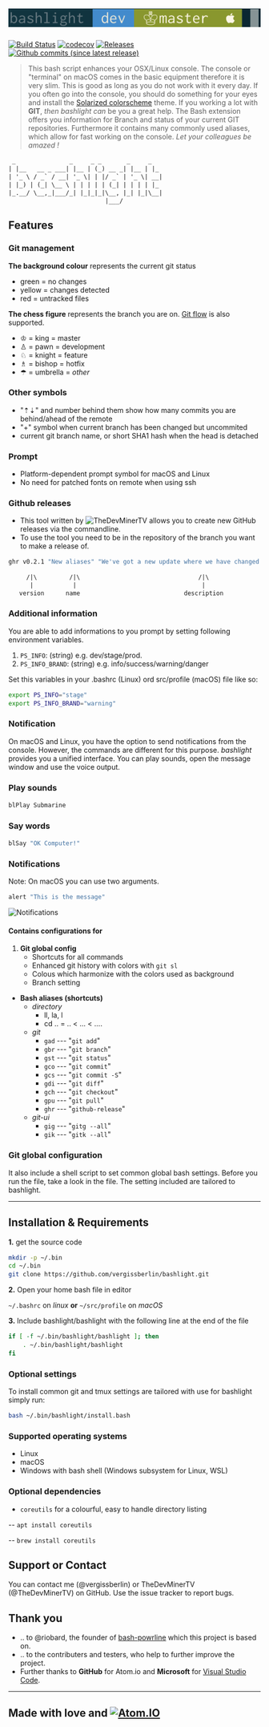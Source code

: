 # ![bashlight](assets/logo.png)

[![Build Status](https://travis-ci.org/vergissberlin/bashlight.svg?branch=master)](https://travis-ci.org/vergissberlin/bashlight)
[![codecov](https://codecov.io/gh/vergissberlin/bashlight/branch/master/graph/badge.svg)](https://codecov.io/gh/vergissberlin/bashlight)
[![Releases](https://img.shields.io/github/release/vergissberlin/bashlight.svg)](https://github.com/vergissberlin/bashlight/releases)
[![Github commits (since latest release)](https://img.shields.io/github/commits-since/vergissberlin/bashlight/latest.svg)](https://github.com/vergissberlin/bashlight/commits)

> This bash script enhances your OSX/Linux console.
> The console or "terminal" on macOS comes in the basic equipment therefore it is very slim. This is good as long as you do not work with it every day. If you often go into the console, you should do something for your eyes and install the [Solarized colorscheme](https://github.com/altercation/solarized) theme.
> If you working a lot with **GIT**, *then bashlight can* be you a great help. The Bash extension offers you information for Branch and status of your current GIT repositories.
> Furthermore it contains many commonly used aliases, which allow for fast working on the console. *Let your colleagues be amazed !*

```code
 _               _     _ _       _     _
| |__   __ _ ___| |__ | (_) __ _| |__ | |_
| '_ \ / _` / __| '_ \| | |/ _` | '_ \| __|
| |_) | (_| \__ \ | | | | | (_| | | | | |_
|_.__/ \__,_|___/_| |_|_|_|\__, |_| |_|\__|
                           |___/

```

## Features

### Git management

**The background colour** represents the current git status

- green = no changes
- yellow = changes detected
- red = untracked files

**The chess figure** represents the branch you are on. [Git flow](https://github.com/nvie/gitflow) is also supported.

- ♔ = king = master
- ♙ = pawn = development
- ♘ = knight = feature
- ♗ = bishop = hotfix
- ☂ = umbrella = *other*

### Other symbols

- "⇡⇣" and number behind them show how many commits you are behind/ahead of the remote
- "+"  symbol when current branch has been changed but uncommited
- current git branch name, or short SHA1 hash when the head is detached

### Prompt

- Platform-dependent prompt symbol for macOS and Linux
- No need for patched fonts on remote when using ssh

### Github releases

- This tool written by ![TheDevMinerTV](https://github.com/TheDevMinerTV) allows you to create new GitHub releases via the commandline.
- To use the tool you need to be in the repository of the branch you want to make a release of.

```bash
ghr v0.2.1 "New aliases" "We've got a new update where we have changed a lot of aliases"
```

         /|\         /|\                                 /|\
          |           |                                   |
       version      name                             description

### Additional information

You are able to add informations to you prompt by setting following environment variables.

1. ``PS_INFO``: (string) e.g. dev/stage/prod.
2. ``PS_INFO_BRAND``: (string) e.g. info/success/warning/danger

Set this variables in your .bashrc (Linux) ord src/profile (macOS) file like so:

```bash
export PS_INFO="stage"
export PS_INFO_BRAND="warning"
```

### Notification

On macOS and Linux, you have the option to send notifications from the console. However, the commands are different for this purpose. *bashlight* provides you a unified interface. You can play sounds, open the message window and use the voice output.

### Play sounds

```bash
blPlay Submarine
```

### Say words

```bash
blSay "OK Computer!"
```

### Notifications

Note: On macOS you can use two arguments.

```bash
alert "This is the message"
```

![Notifications](https://farm6.staticflickr.com/5568/15131688612_12f1cd7a2b_o.png)

#### Contains configurations for

1. **Git global config**
   - Shortcuts for all commands
   - Enhanced git history with colors with ```git sl```
   - Colous which harmonize with the colors used as background
   - Branch setting

- **Bash aliases (shortcuts)**
  - _directory_
    - ll, la, l
    - cd .. = .. < ... < ....
  - _git_
    - `gad` --- "`git add`"
    - `gbr` --- "`git branch`"
    - `gst` --- "`git status`"
    - `gco` --- "`git commit`"
    - `gcs` --- "`git commit -S`"
    - `gdi` --- "`git diff`"
    - `gch` --- "`git checkout`"
    - `gpu` --- "`git pull`"
    - `ghr` --- "`github-release`"
  - _git-ui_
    - `gig` --- "`gitg --all`"
    - `gik` --- "`gitk --all`"

### Git global configuration

It also include a shell script to set common global bash settings. Before you run the file, take a look in the file. The setting included are tailored to bashlight.

---

## Installation & Requirements

**1.** get the source code

```bash
mkdir -p ~/.bin
cd ~/.bin
git clone https://github.com/vergissberlin/bashlight.git
```

**2.** Open your home bash file in editor

``~/.bashrc`` on *linux* **or** ``~/src/profile`` on *macOS*

**3.** Include bashlight/bashlight with the following line at the end of the file

```bash
if [ -f ~/.bin/bashlight/bashlight ]; then
    . ~/.bin/bashlight/bashlight
fi
```

### Optional settings

To install common git and tmux settings are tailored with use for bashlight simply run:

```bash
bash ~/.bin/bashlight/install.bash
```

### Supported operating systems

- Linux
- macOS
- Windows with bash shell (Windows subsystem for Linux, WSL)

### Optional dependencies

- `coreutils` for a colourful, easy to handle directory listing

-- `apt install coreutils`

-- `brew install coreutils`

## Support or Contact

You can contact me (@vergissberlin) or TheDevMinerTV (@TheDevMinerTV) on GitHub. Use the issue tracker to report bugs.

## Thank you

- .. to @riobard, the founder of [bash-powrline](https://github.com/riobard/bash-powerline) which this project is based on.
- .. to the contributers and testers, who help to further improve the project.
- Further thanks to **GitHub** for Atom.io and **Microsoft** for [Visual Studio Code](https://code.visualstudio.com).

---

## Made with love and [![Atom.IO](http://github-atom-io-herokuapp-com.global.ssl.fastly.net/assets/logo-4e073dbd4c0ce67ece1b30a6b31253b9.png)](https://atom.io/)
